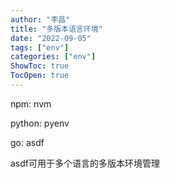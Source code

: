 ```yaml
---
author: "李昌"
title: "多版本语言环境"
date: "2022-09-05"
tags: ["env"]
categories: ["env"]
ShowToc: true
TocOpen: true
---
```


npm: nvm

python: pyenv

go: asdf

asdf可用于多个语言的多版本环境管理
